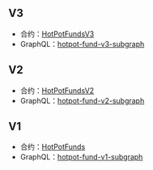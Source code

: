 ## V3
+ 合约：[HotPotFundsV3](https://github.com/HotPotFund/HotPotFundsV3) 
+ GraphQL：[hotpot-fund-v3-subgraph](https://github.com/HotPotFund/hotpot-fund-v3-subgraph) 

## V2
+ 合约：[HotPotFundsV2](https://github.com/HotPotFund/HotPotFundsV2) 
+ GraphQL：[hotpot-fund-v2-subgraph](https://github.com/HotPotFund/hotpot-fund-v2-subgraph) 

## V1
+ 合约：[HotPotFunds](https://github.com/HotPotFund/HotPotFunds) 
+ GraphQL：[hotpot-fund-v1-subgraph](https://github.com/HotPotFund/hotpot-fund-v1-subgraph) 
